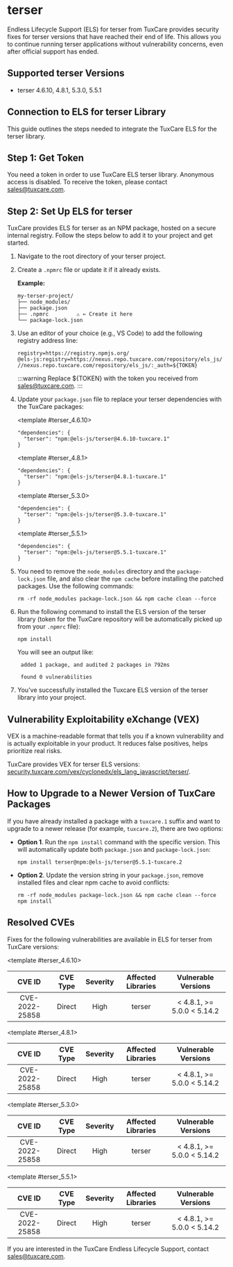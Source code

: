 # terser

Endless Lifecycle Support (ELS) for terser from TuxCare provides security fixes for terser versions that have reached their end of life. This allows you to continue running terser applications without vulnerability concerns, even after official support has ended.

## Supported terser Versions

* terser 4.6.10, 4.8.1, 5.3.0, 5.5.1

## Connection to ELS for terser Library

This guide outlines the steps needed to integrate the TuxCare ELS for the terser library.

## Step 1: Get Token

You need a token in order to use TuxCare ELS terser library. Anonymous access is disabled. To receive the token, please contact [sales@tuxcare.com](mailto:sales@tuxcare.com).

## Step 2: Set Up ELS for terser

TuxCare provides ELS for terser as an NPM package, hosted on a secure internal registry. Follow the steps below to add it to your project and get started.

1. Navigate to the root directory of your terser project.
2. Create a `.npmrc` file or update it if it already exists.

   **Example:**

   ```text
   my-terser-project/
   ├── node_modules/
   ├── package.json
   ├── .npmrc         ⚠️ ← Create it here
   └── package-lock.json
   ```

3. Use an editor of your choice (e.g., VS Code) to add the following registry address line:

   <CodeWithCopy>

   ```text
   registry=https://registry.npmjs.org/
   @els-js:registry=https://nexus.repo.tuxcare.com/repository/els_js/
   //nexus.repo.tuxcare.com/repository/els_js/:_auth=${TOKEN}
   ```

   </CodeWithCopy>

   :::warning
   Replace ${TOKEN} with the token you received from [sales@tuxcare.com](mailto:sales@tuxcare.com).
   :::

4. Update your `package.json` file to replace your terser dependencies with the TuxCare packages:

   <TableTabs label="Choose terser version: " >

     <template #terser_4.6.10>

     <CodeWithCopy>

     ```text
     "dependencies": {
       "terser": "npm:@els-js/terser@4.6.10-tuxcare.1"
     }
     ```

     </CodeWithCopy>

     </template>

     <template #terser_4.8.1>

     <CodeWithCopy>

     ```text
     "dependencies": {
       "terser": "npm:@els-js/terser@4.8.1-tuxcare.1"
     }
     ```

     </CodeWithCopy>

     </template>

     <template #terser_5.3.0>

     <CodeWithCopy>

     ```text
     "dependencies": {
       "terser": "npm:@els-js/terser@5.3.0-tuxcare.1"
     }
     ```

     </CodeWithCopy>

     </template>

     <template #terser_5.5.1>

     <CodeWithCopy>

     ```text
     "dependencies": {
       "terser": "npm:@els-js/terser@5.5.1-tuxcare.1"
     }
     ```

     </CodeWithCopy>

     </template>

   </TableTabs>

5. You need to remove the `node_modules` directory and the `package-lock.json` file, and also clear the `npm cache` before installing the patched packages. Use the following commands:
   
   <CodeWithCopy>

   ```text
   rm -rf node_modules package-lock.json && npm cache clean --force
   ```

   </CodeWithCopy>

6. Run the following command to install the ELS version of the terser library (token for the TuxCare repository will be automatically picked up from your `.npmrc` file):

   <CodeWithCopy>

   ```text
   npm install
   ```

   </CodeWithCopy>

   You will see an output like:

   ```text
    added 1 package, and audited 2 packages in 792ms
    
    found 0 vulnerabilities
   ```

7. You've successfully installed the Tuxcare ELS version of the terser library into your project.

## Vulnerability Exploitability eXchange (VEX) 

VEX is a machine-readable format that tells you if a known vulnerability and is actually exploitable in your product. It reduces false positives, helps prioritize real risks.

TuxCare provides VEX for terser ELS versions: [security.tuxcare.com/vex/cyclonedx/els_lang_javascript/terser/](https://security.tuxcare.com/vex/cyclonedx/els_lang_javascript/terser/).

## How to Upgrade to a Newer Version of TuxCare Packages

If you have already installed a package with a `tuxcare.1` suffix and want to upgrade to a newer release (for example, `tuxcare.2`), there are two options:

* **Option 1**. Run the `npm install` command with the specific version. This will automatically update both `package.json` and `package-lock.json`:

  <CodeWithCopy>

  ```text
  npm install terser@npm:@els-js/terser@5.5.1-tuxcare.2
  ```

  </CodeWithCopy>

* **Option 2**. Update the version string in your `package.json`, remove installed files and clear npm cache to avoid conflicts:

  <CodeWithCopy>

  ```text
  rm -rf node_modules package-lock.json && npm cache clean --force
  npm install
  ```

  </CodeWithCopy>

## Resolved CVEs

Fixes for the following vulnerabilities are available in ELS for terser from TuxCare versions:

<TableTabs label="Choose terser version: " >

<template #terser_4.6.10>

| CVE ID         | CVE Type | Severity | Affected Libraries | Vulnerable Versions |
| :------------: | :------: |:--------:|:------------------:| :----------------: |
| CVE-2022-25858 | Direct   | High     | terser            | < 4.8.1, >= 5.0.0 < 5.14.2 |

  </template>

<template #terser_4.8.1>

| CVE ID         | CVE Type | Severity | Affected Libraries | Vulnerable Versions |
| :------------: | :------: |:--------:|:------------------:| :----------------: |
| CVE-2022-25858 | Direct   | High     | terser            | < 4.8.1, >= 5.0.0 < 5.14.2 |

  </template>

<template #terser_5.3.0>

| CVE ID         | CVE Type | Severity | Affected Libraries | Vulnerable Versions |
| :------------: | :------: |:--------:|:------------------:| :----------------: |
| CVE-2022-25858 | Direct   | High     | terser            | < 4.8.1, >= 5.0.0 < 5.14.2 |

  </template>

<template #terser_5.5.1>

| CVE ID         | CVE Type | Severity | Affected Libraries | Vulnerable Versions |
| :------------: | :------: |:--------:|:------------------:| :----------------: |
| CVE-2022-25858 | Direct   | High     | terser            | < 4.8.1, >= 5.0.0 < 5.14.2 |

  </template>

</TableTabs>

If you are interested in the TuxCare Endless Lifecycle Support, contact [sales@tuxcare.com](mailto:sales@tuxcare.com).

